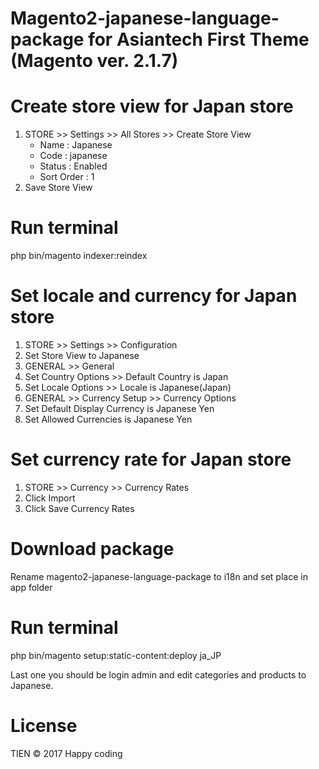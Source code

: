 # Magento2-japanese-language-package for Asiantech First Theme (Magento ver. 2.1.7)

# Create store view for Japan store

1. STORE >> Settings >> All Stores >> Create Store View 
	+ Name       : Japanese
	+ Code       : japanese
	+ Status     : Enabled
	+ Sort Order : 1
2. Save Store View

# Run terminal

php bin/magento indexer:reindex

# Set locale and currency for Japan store

1. STORE >> Settings >> Configuration
2. Set Store View to Japanese
3. GENERAL >> General
4. Set Country Options >> Default Country is Japan
5. Set Locale Options >> Locale is Japanese(Japan)
6. GENERAL >> Currency Setup >> Currency Options
7. Set Default Display Currency is Japanese Yen
8. Set Allowed Currencies is Japanese Yen

# Set currency rate for Japan store

1. STORE >> Currency >> Currency Rates
2. Click Import
3. Click Save Currency Rates

# Download package 

Rename magento2-japanese-language-package to i18n and set place in app folder

# Run terminal

php bin/magento setup:static-content:deploy ja_JP

Last one you should be login admin and edit categories and products to Japanese.

# License

TIEN © 2017 Happy coding

